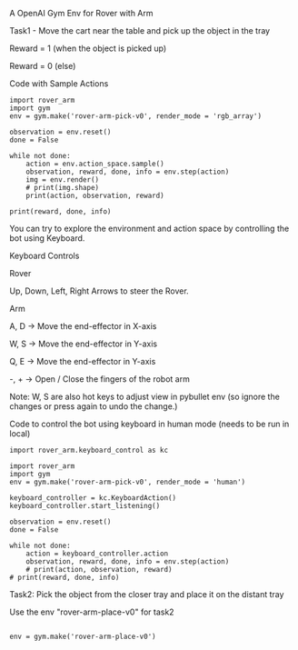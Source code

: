 A OpenAI Gym Env for Rover with Arm

Task1 - Move the cart near the table and pick up the object in the tray

Reward = 1 (when the object is picked up)

Reward = 0 (else)


Code with Sample Actions
```
import rover_arm
import gym
env = gym.make('rover-arm-pick-v0', render_mode = 'rgb_array')

observation = env.reset()
done = False

while not done:
    action = env.action_space.sample()
    observation, reward, done, info = env.step(action)
    img = env.render()
    # print(img.shape)
    print(action, observation, reward)
    
print(reward, done, info)
```

You can try to explore the environment and action space by controlling the bot using Keyboard.


Keyboard Controls


Rover

Up, Down, Left, Right Arrows to steer the Rover.  


Arm

A, D -> Move the end-effector in X-axis

W, S -> Move the end-effector in Y-axis

Q, E -> Move the end-effector in Y-axis

-, + -> Open / Close the fingers of the robot arm

Note: W, S are also hot keys to adjust view in pybullet env (so ignore the changes or press again to undo the change.)


Code to control the bot using keyboard in human mode (needs to be run in local)


```
import rover_arm.keyboard_control as kc

import rover_arm
import gym
env = gym.make('rover-arm-pick-v0', render_mode = 'human')

keyboard_controller = kc.KeyboardAction()
keyboard_controller.start_listening()

observation = env.reset()
done = False

while not done:
    action = keyboard_controller.action
    observation, reward, done, info = env.step(action)
    # print(action, observation, reward)
# print(reward, done, info)
```


Task2: Pick the object from the closer tray and place it on the distant tray 

Use the env "rover-arm-place-v0" for task2

```

env = gym.make('rover-arm-place-v0')

```